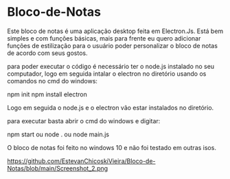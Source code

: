 # Bloco-de-Notas
Este bloco de notas é uma aplicação desktop feita em Electron.Js. Está bem simples e com funções básicas, mais para frente eu quero adicionar funções de 
estilização para o usuário poder personalizar o bloco de notas de acordo com seus gostos.

para poder executar o código é necessário ter o node.js instalado no seu computador, logo em seguida intalar o electron no diretório usando os comandos no
cmd do windows:

npm init
npm install electron

Logo em seguida o node.js e o electron vão estar instalados no diretório.

para executar basta abrir o cmd do windows e digitar:

npm start ou node . ou node main.js

O bloco de notas foi feito no windows 10 e não foi testado em outras isos.

https://github.com/EstevanChicoskiVieira/Bloco-de-Notas/blob/main/Screenshot_2.png

